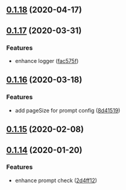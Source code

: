 

## [0.1.18](https://github.com/MicroAppJS/shared-utils/compare/v0.1.17...v0.1.18) (2020-04-17)

## [0.1.17](https://github.com/MicroAppJS/shared-utils/compare/v0.1.16...v0.1.17) (2020-03-31)


### Features

* enhance logger ([fac575f](https://github.com/MicroAppJS/shared-utils/commit/fac575f0f5d29b91e4bc113a960ec53a846a8da9))

## [0.1.16](https://github.com/MicroAppJS/shared-utils/compare/0.1.15...0.1.16) (2020-03-18)


### Features

* add pageSize for prompt config ([8d41519](https://github.com/MicroAppJS/shared-utils/commit/8d415193d0271fcaaa8745bdc7a5b76b61621eea))



## [0.1.15](https://github.com/MicroAppJS/shared-utils/compare/0.1.14...0.1.15) (2020-02-08)



## [0.1.14](https://github.com/MicroAppJS/shared-utils/compare/2d4ff12271af26c11d1bf235c19556e6426f5d2c...0.1.14) (2020-01-20)


### Features

* enhance prompt check ([2d4ff12](https://github.com/MicroAppJS/shared-utils/commit/2d4ff12271af26c11d1bf235c19556e6426f5d2c))

